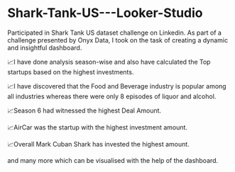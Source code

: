 # Shark-Tank-US---Looker-Studio
Participated in Shark Tank US dataset challenge on Linkedin. As part of a challenge presented by Onyx Data, I took on the task of creating a dynamic and insightful dashboard.


📈I have done analysis season-wise and also have calculated the Top startups based on the highest investments.

📈I have discovered that the Food and Beverage industry is popular among all industries whereas there were only 8 episodes of liquor and alcohol.

📈Season 6 had witnessed the highest Deal Amount.

📈AirCar was the startup with the highest investment amount.

📈Overall Mark Cuban Shark has invested the highest amount.

and many more which can be visualised with the help of the dashboard.

